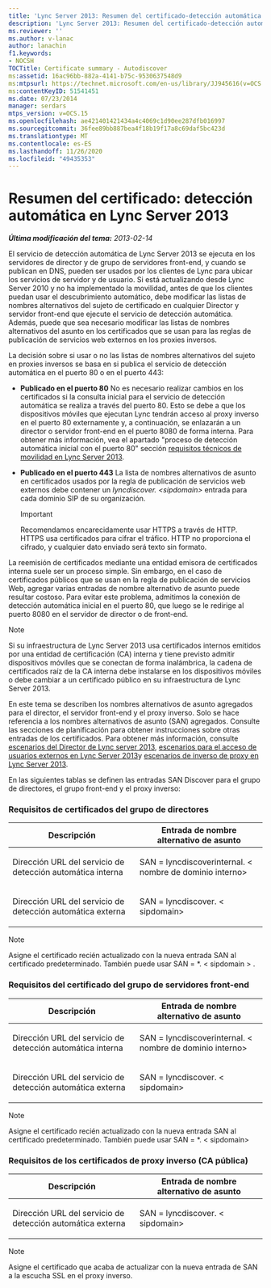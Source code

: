 ```yaml
---
title: 'Lync Server 2013: Resumen del certificado-detección automática'
description: 'Lync Server 2013: Resumen del certificado-detección automática.'
ms.reviewer: ''
ms.author: v-lanac
author: lanachin
f1.keywords:
- NOCSH
TOCTitle: Certificate summary - Autodiscover
ms:assetid: 16ac96bb-882a-4141-b75c-9530637548d9
ms:mtpsurl: https://technet.microsoft.com/en-us/library/JJ945616(v=OCS.15)
ms:contentKeyID: 51541451
ms.date: 07/23/2014
manager: serdars
mtps_version: v=OCS.15
ms.openlocfilehash: ae421401421434a4c4069c1d90ee287dfb016997
ms.sourcegitcommit: 36fee89bb887bea4f18b19f17a8c69daf5bc423d
ms.translationtype: MT
ms.contentlocale: es-ES
ms.lasthandoff: 11/26/2020
ms.locfileid: "49435353"
---
```

# <a name="certificate-summary---autodiscover-in-lync-server-2013"></a>Resumen del certificado: detección automática en Lync Server 2013

<div data-xmlns="http://www.w3.org/1999/xhtml">

<div class="topic" data-xmlns="http://www.w3.org/1999/xhtml" data-msxsl="urn:schemas-microsoft-com:xslt" data-cs="https://msdn.microsoft.com/">

<div data-asp="https://msdn2.microsoft.com/asp">



</div>

<div id="mainSection">

<div id="mainBody">

<span> </span>

_**Última modificación del tema:** 2013-02-14_

El servicio de detección automática de Lync Server 2013 se ejecuta en los servidores de director y de grupo de servidores front-end, y cuando se publican en DNS, pueden ser usados por los clientes de Lync para ubicar los servicios de servidor y de usuario. Si está actualizando desde Lync Server 2010 y no ha implementado la movilidad, antes de que los clientes puedan usar el descubrimiento automático, debe modificar las listas de nombres alternativos del sujeto de certificado en cualquier Director y servidor front-end que ejecute el servicio de detección automática. Además, puede que sea necesario modificar las listas de nombres alternativos del asunto en los certificados que se usan para las reglas de publicación de servicios web externos en los proxies inversos.

La decisión sobre si usar o no las listas de nombres alternativos del sujeto en proxies inversos se basa en si publica el servicio de detección automática en el puerto 80 o en el puerto 443:

  - **Publicado en el puerto 80**   No es necesario realizar cambios en los certificados si la consulta inicial para el servicio de detección automática se realiza a través del puerto 80. Esto se debe a que los dispositivos móviles que ejecutan Lync tendrán acceso al proxy inverso en el puerto 80 externamente y, a continuación, se enlazarán a un director o servidor front-end en el puerto 8080 de forma interna. Para obtener más información, vea el apartado "proceso de detección automática inicial con el puerto 80" sección [requisitos técnicos de movilidad en Lync Server 2013](lync-server-2013-technical-requirements-for-mobility.md).

  - **Publicado en el puerto 443**   La lista de nombres alternativos de asunto en certificados usados por la regla de publicación de servicios web externos debe contener un *lyncdiscover. \<sipdomain\>* entrada para cada dominio SIP de su organización.
    
    <div>
    

    > [!IMPORTANT]  
    > Recomendamos encarecidamente usar HTTPS a través de HTTP. HTTPS usa certificados para cifrar el tráfico. HTTP no proporciona el cifrado, y cualquier dato enviado será texto sin formato.

    
    </div>

La reemisión de certificados mediante una entidad emisora de certificados interna suele ser un proceso simple. Sin embargo, en el caso de certificados públicos que se usan en la regla de publicación de servicios Web, agregar varias entradas de nombre alternativo de asunto puede resultar costoso. Para evitar este problema, admitimos la conexión de detección automática inicial en el puerto 80, que luego se le redirige al puerto 8080 en el servidor de director o de front-end.

<div>


> [!NOTE]  
> Si su infraestructura de Lync Server 2013 usa certificados internos emitidos por una entidad de certificación (CA) interna y tiene previsto admitir dispositivos móviles que se conectan de forma inalámbrica, la cadena de certificados raíz de la CA interna debe instalarse en los dispositivos móviles o debe cambiar a un certificado público en su infraestructura de Lync Server 2013.



</div>

En este tema se describen los nombres alternativos de asunto agregados para el director, el servidor front-end y el proxy inverso. Solo se hace referencia a los nombres alternativos de asunto (SAN) agregados. Consulte las secciones de planificación para obtener instrucciones sobre otras entradas de los certificados. Para obtener más información, consulte [escenarios del Director de Lync server 2013](lync-server-2013-scenarios-for-the-director.md), [escenarios para el acceso de usuarios externos en Lync Server 2013](lync-server-2013-scenarios-for-external-user-access.md)y [escenarios de inverso de proxy en Lync Server 2013](lync-server-2013-scenarios-for-reverse-proxy.md).

En las siguientes tablas se definen las entradas SAN Discover para el grupo de directores, el grupo front-end y el proxy inverso:

### <a name="director-pool-certificate-requirements"></a>Requisitos de certificados del grupo de directores

<table>
<colgroup>
<col style="width: 50%" />
<col style="width: 50%" />
</colgroup>
<thead>
<tr class="header">
<th>Descripción</th>
<th>Entrada de nombre alternativo de asunto</th>
</tr>
</thead>
<tbody>
<tr class="odd">
<td><p>Dirección URL del servicio de detección automática interna</p></td>
<td><p>SAN = lyncdiscoverinternal. &lt; nombre de dominio interno&gt;</p></td>
</tr>
<tr class="even">
<td><p>Dirección URL del servicio de detección automática externa</p></td>
<td><p>SAN = lyncdiscover. &lt; sipdomain&gt;</p></td>
</tr>
</tbody>
</table>


<div>


> [!NOTE]  
> Asigne el certificado recién actualizado con la nueva entrada SAN al certificado predeterminado. También puede usar SAN = *. &lt; sipdomain &gt; .



</div>

### <a name="front-end-pool-certificate-requirements"></a>Requisitos del certificado del grupo de servidores front-end

<table>
<colgroup>
<col style="width: 50%" />
<col style="width: 50%" />
</colgroup>
<thead>
<tr class="header">
<th>Descripción</th>
<th>Entrada de nombre alternativo de asunto</th>
</tr>
</thead>
<tbody>
<tr class="odd">
<td><p>Dirección URL del servicio de detección automática interna</p></td>
<td><p>SAN = lyncdiscoverinternal. &lt; nombre de dominio interno&gt;</p></td>
</tr>
<tr class="even">
<td><p>Dirección URL del servicio de detección automática externa</p></td>
<td><p>SAN = lyncdiscover. &lt; sipdomain&gt;</p></td>
</tr>
</tbody>
</table>


<div>


> [!NOTE]  
> Asigne el certificado recién actualizado con la nueva entrada SAN al certificado predeterminado. También puede usar SAN = *. &lt; sipdomain&gt;



</div>

### <a name="reverse-proxy-public-ca-certificate-requirements"></a>Requisitos de los certificados de proxy inverso (CA pública)

<table>
<colgroup>
<col style="width: 50%" />
<col style="width: 50%" />
</colgroup>
<thead>
<tr class="header">
<th>Descripción</th>
<th>Entrada de nombre alternativo de asunto</th>
</tr>
</thead>
<tbody>
<tr class="odd">
<td><p>Dirección URL del servicio de detección automática externa</p></td>
<td><p>SAN = lyncdiscover. &lt; sipdomain&gt;</p></td>
</tr>
</tbody>
</table>


<div>


> [!NOTE]  
> Asigne el certificado que acaba de actualizar con la nueva entrada de SAN a la escucha SSL en el proxy inverso.



</div>

</div>

<span> </span>

</div>

</div>

</div>

